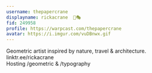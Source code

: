 ```yaml
---
username: thepapercrane
displayname: rickacrane  🎩🎭
fid: 249958
profile: https://warpcast.com/thepapercrane
avatar: https://i.imgur.com/vuDBnwx.gif
---
```

Geometric artist inspired by nature, travel & architecture.   
linktr.ee/rickacrane   
Hosting /geometric & /typography  
